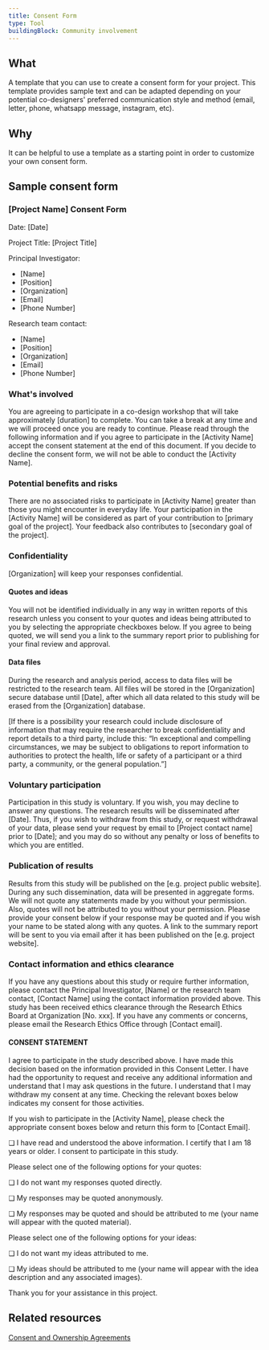 ```yaml
---
title: Consent Form
type: Tool
buildingBlock: Community involvement
---
```

## What

A template that you can use to create a consent form for your project. This template provides sample text and can be adapted depending on your potential co-designers' preferred communication style and method (email, letter, phone, whatsapp message, instagram, etc).

## Why

It can be helpful to use a template as a starting point in order to customize your own consent form.

## Sample consent form

### [Project Name] Consent Form
 
Date: [Date]

Project Title: [Project Title]
 
Principal Investigator: 
* [Name] 
* [Position]
* [Organization]
* [Email]
* [Phone Number]

Research team contact:
* [Name]
* [Position]
* [Organization]
* [Email]
* [Phone Number] 


### What's involved
You are agreeing to participate in a co-design workshop that will take approximately [duration] to complete. You can take a break at any time and we will proceed once you are ready to continue. Please read through the following information and if you agree to participate in the [Activity Name] accept the consent statement at the end of this document. If you decide to decline the consent form, we will not be able to conduct the [Activity Name].

### Potential benefits and risks 
There are no associated risks to participate in [Activity Name] greater than those you might encounter in everyday life. Your participation in the [Activity Name] will be considered as part of your contribution to [primary goal of the project]. Your feedback also contributes to [secondary goal of the project].  

### Confidentiality 
[Organization] will keep your responses confidential. 

#### Quotes and ideas
You will not be identified individually in any way in written reports of this research unless you consent to your quotes and ideas being attributed to you by selecting the appropriate checkboxes below. If you agree to being quoted, we will send you a link to the summary report prior to publishing for your final review and approval. 

#### Data files
During the research and analysis period, access to data files will be restricted to the research team. All files will be stored in the [Organization] secure database until [Date], after which all data related to this study will be erased from the [Organization] database. 

[If there is a possibility your research could include disclosure of information that may require the researcher to break confidentiality and report details to a third party, include this: “In exceptional and compelling circumstances, we may be subject to obligations to report information to authorities to protect the health, life or safety of a participant or a third party, a community, or the general population.”]

### Voluntary participation 
Participation in this study is voluntary. If you wish, you may decline to answer any questions. The research results will be disseminated after [Date]. Thus, if you wish to withdraw from this study, or request withdrawal of your data, please send your request by email to [Project contact name] prior to [Date]; and you may do so without any penalty or loss of benefits to which you are entitled. 

### Publication of results 
Results from this study will be published on the [e.g. project public website]. During any such dissemination, data will be presented in aggregate forms. We will not quote any statements made by you without your permission. Also, quotes will not be attributed to you without your permission. Please provide your consent below if your response may be quoted and if you wish your name to be stated along with any quotes. A link to the summary report will be sent to you via email after it has been published on the [e.g. project website].

### Contact information and ethics clearance
If you have any questions about this study or require further information, please contact the Principal Investigator, [Name] or the research team contact, [Contact Name] using the contact information provided above. This study has been received ethics clearance through the Research Ethics Board at Organization [No. xxx]. If you have any comments or concerns, please email the Research Ethics Office through [Contact email].


#### CONSENT STATEMENT

I agree to participate in the study described above. I have made this decision based on the information provided in this Consent Letter.  I have had the opportunity to request and receive any additional information and understand that I may ask questions in the future. I understand that I may withdraw my consent at any time. Checking the relevant boxes below indicates my consent for those activities.


If you wish to participate in the [Activity Name], please check the appropriate consent boxes below and return this form to [Contact Email].

❏  I have read and understood the above information. I certify that I am 18 years or older. I consent to participate in this study.

Please select one of the following options for your quotes:

❏  I do not want my responses quoted directly.

❏  My responses may be quoted anonymously.

❏  My responses may be quoted and should be attributed to me (your name will appear with the quoted material).

Please select one of the following options for your ideas:

❏  I do not want my ideas attributed to me.

❏  My ideas should be attributed to me (your name will appear with the idea description and any associated images).


Thank you for your assistance in this project. 



## Related resources

[Consent and Ownership Agreements](/resources/Consent-and-Ownership-Agreements/)